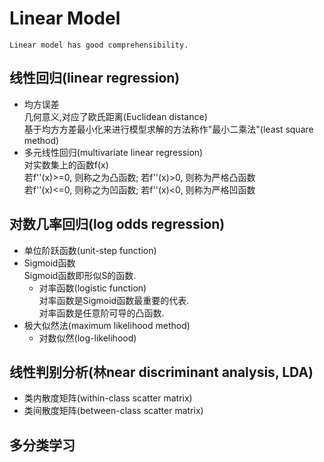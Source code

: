 # Linear Model
    Linear model has good comprehensibility.
## 线性回归(linear regression)
- 均方误差<br/>
几何意义,对应了欧氏距离(Euclidean distance)<br/>
基于均方方差最小化来进行模型求解的方法称作"最小二乘法"(least square method)
- 多元线性回归(multivariate linear regression)<br/>
对实数集上的函数f(x)<br/>
若f''(x)>=0, 则称之为凸函数; 若f''(x)>0, 则称为严格凸函数<br/>
若f''(x)<=0, 则称之为凹函数; 若f''(x)<0, 则称为严格凹函数<br/>
## 对数几率回归(log odds regression)
- 单位阶跃函数(unit-step function)
- Sigmoid函数<br/>
    Sigmoid函数即形似S的函数.
    - 对率函数(logistic function)<br/>
        对率函数是Sigmoid函数最重要的代表.<br/>
        对率函数是任意阶可导的凸函数.
- 极大似然法(maximum likelihood method)
    - 对数似然(log-likelihood)
## 线性判别分析(林near discriminant analysis, LDA)
- 类内散度矩阵(within-class scatter matrix)
- 类间散度矩阵(between-class scatter matrix)
## 多分类学习


